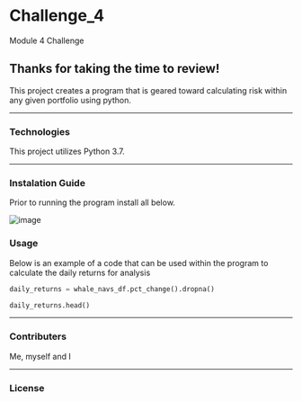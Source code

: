# Challenge_4
Module 4 Challenge


Thanks for taking the time to review!
---

This project creates a program that is geared toward calculating risk within any given portfolio using python.


---
### Technologies


This project utilizes Python 3.7. 


----
### Instalation Guide
Prior to running the program install all below.

![image](https://user-images.githubusercontent.com/123132507/232344232-a01668d8-e9ff-46e8-bf88-5146b9084e59.png)

### Usage
Below is an example of a code that can be used within the program to calculate the daily returns for analysis

```python
daily_returns = whale_navs_df.pct_change().dropna()

daily_returns.head()
```
---
### Contributers
Me, myself and I 

---
### License
